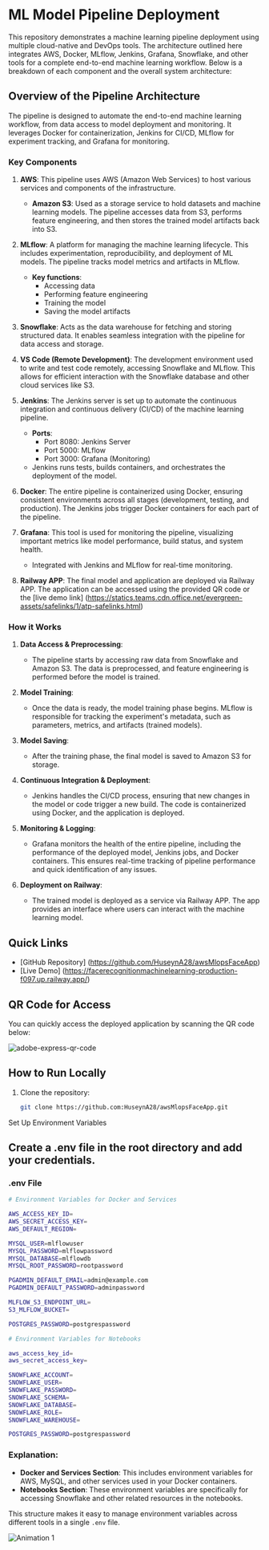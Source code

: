 # ML Model Pipeline Deployment

This repository demonstrates a machine learning pipeline deployment using multiple cloud-native and DevOps tools. The architecture outlined here integrates AWS, Docker, MLflow, Jenkins, Grafana, Snowflake, and other tools for a complete end-to-end machine learning workflow. Below is a breakdown of each component and the overall system architecture:

## Overview of the Pipeline Architecture

The pipeline is designed to automate the end-to-end machine learning workflow, from data access to model deployment and monitoring. It leverages Docker for containerization, Jenkins for CI/CD, MLflow for experiment tracking, and Grafana for monitoring.

### Key Components

1. **AWS**: This pipeline uses AWS (Amazon Web Services) to host various services and components of the infrastructure.
   - **Amazon S3**: Used as a storage service to hold datasets and machine learning models. The pipeline accesses data from S3, performs feature engineering, and then stores the trained model artifacts back into S3.
   
2. **MLflow**: A platform for managing the machine learning lifecycle. This includes experimentation, reproducibility, and deployment of ML models. The pipeline tracks model metrics and artifacts in MLflow.
   - **Key functions**: 
     - Accessing data
     - Performing feature engineering
     - Training the model
     - Saving the model artifacts

3. **Snowflake**: Acts as the data warehouse for fetching and storing structured data. It enables seamless integration with the pipeline for data access and storage.

4. **VS Code (Remote Development)**: The development environment used to write and test code remotely, accessing Snowflake and MLflow. This allows for efficient interaction with the Snowflake database and other cloud services like S3.

5. **Jenkins**: The Jenkins server is set up to automate the continuous integration and continuous delivery (CI/CD) of the machine learning pipeline.
   - **Ports**:
     - Port 8080: Jenkins Server
     - Port 5000: MLflow
     - Port 3000: Grafana (Monitoring)
   - Jenkins runs tests, builds containers, and orchestrates the deployment of the model.

6. **Docker**: The entire pipeline is containerized using Docker, ensuring consistent environments across all stages (development, testing, and production). The Jenkins jobs trigger Docker containers for each part of the pipeline.

7. **Grafana**: This tool is used for monitoring the pipeline, visualizing important metrics like model performance, build status, and system health.
   - Integrated with Jenkins and MLflow for real-time monitoring.

8. **Railway APP**: The final model and application are deployed via Railway APP. The application can be accessed using the provided QR code or the [live demo link] (https://statics.teams.cdn.office.net/evergreen-assets/safelinks/1/atp-safelinks.html)

### How it Works

1. **Data Access & Preprocessing**:
   - The pipeline starts by accessing raw data from Snowflake and Amazon S3. The data is preprocessed, and feature engineering is performed before the model is trained.
   
2. **Model Training**:
   - Once the data is ready, the model training phase begins. MLflow is responsible for tracking the experiment's metadata, such as parameters, metrics, and artifacts (trained models).

3. **Model Saving**:
   - After the training phase, the final model is saved to Amazon S3 for storage.

4. **Continuous Integration & Deployment**:
   - Jenkins handles the CI/CD process, ensuring that new changes in the model or code trigger a new build. The code is containerized using Docker, and the application is deployed.

5. **Monitoring & Logging**:
   - Grafana monitors the health of the entire pipeline, including the performance of the deployed model, Jenkins jobs, and Docker containers. This ensures real-time tracking of pipeline performance and quick identification of any issues.

6. **Deployment on Railway**:
   - The trained model is deployed as a service via Railway APP. The app provides an interface where users can interact with the machine learning model.

## Quick Links

- [GitHub Repository] (https://github.com/HuseynA28/awsMlopsFaceApp)
- [Live Demo] (https://facerecognitionmachinelearning-production-f097.up.railway.app/)

## QR Code for Access

You can quickly access the deployed application by scanning the QR code below:

![adobe-express-qr-code](https://github.com/user-attachments/assets/51ad7913-5fff-4275-b7be-95c2576bf56d)


## How to Run Locally

1. Clone the repository:

   ```bash
   git clone https://github.com:HuseynA28/awsMlopsFaceApp.git

Set Up Environment Variables

 
## Create a .env file in the root directory and add your  credentials.



### .env File

```bash
# Environment Variables for Docker and Services

AWS_ACCESS_KEY_ID=
AWS_SECRET_ACCESS_KEY=
AWS_DEFAULT_REGION=

MYSQL_USER=mlflowuser
MYSQL_PASSWORD=mlflowpassword
MYSQL_DATABASE=mlflowdb
MYSQL_ROOT_PASSWORD=rootpassword

PGADMIN_DEFAULT_EMAIL=admin@example.com
PGADMIN_DEFAULT_PASSWORD=adminpassword

MLFLOW_S3_ENDPOINT_URL=
S3_MLFLOW_BUCKET=

POSTGRES_PASSWORD=postgrespassword
```
```bash
# Environment Variables for Notebooks

aws_access_key_id=
aws_secret_access_key=

SNOWFLAKE_ACCOUNT=
SNOWFLAKE_USER=
SNOWFLAKE_PASSWORD=
SNOWFLAKE_SCHEMA=
SNOWFLAKE_DATABASE=
SNOWFLAKE_ROLE=
SNOWFLAKE_WAREHOUSE=

POSTGRES_PASSWORD=postgrespassword
```
### Explanation:
- **Docker and Services Section**: This includes environment variables for AWS, MySQL, and other services used in your Docker containers.
- **Notebooks Section**: These environment variables are specifically for accessing Snowflake and other related resources in the notebooks.

This structure makes it easy to manage environment variables across different tools in a single `.env` file.




![Animation 1](https://github.com/user-attachments/assets/536173fc-9dd8-4dd4-8b56-3479d2f6df17)

